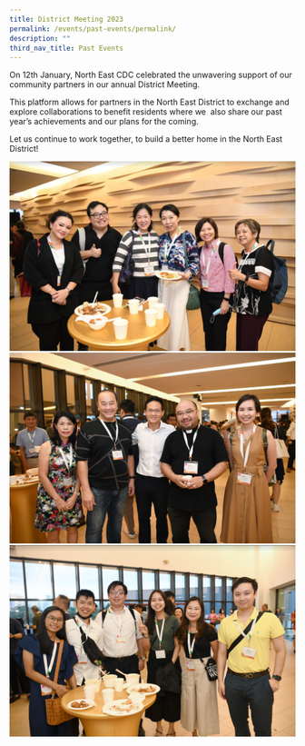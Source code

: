 ```yaml
---
title: District Meeting 2023
permalink: /events/past-events/permalink/
description: ""
third_nav_title: Past Events
---
```

On 12th January, North East CDC celebrated the unwavering support of our community partners in our annual District Meeting. 

This platform allows for partners in the North East District to exchange and explore collaborations to benefit residents where we  also share our past year’s achievements and our plans for the coming. 

Let us continue to work together, to build a better home in the North East District!

![](/images/dm%201.png)
![](/images/dm%202.png)
![](/images/dm%203.png)